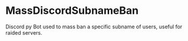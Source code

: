 # MassDiscordSubnameBan
Discord py Bot used to mass ban a specific subname of users, useful for raided servers.
